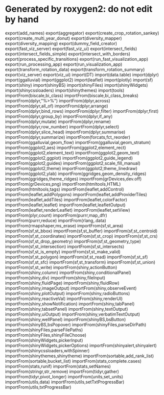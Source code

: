 # Generated by roxygen2: do not edit by hand

export(add_names)
export(aggregator)
export(create_crop_rotation_sankey)
export(create_multi_year_donut)
export(diversity_mapper)
export(diversity_mapping)
export(dummy_field_creator)
export(fast_viz_server)
export(fast_viz_ui)
export(intersect_fields)
export(intersect_fields_simple)
export(intersect_with_borders)
export(process_specific_transitions)
export(run_fast_visualization_app)
export(run_processing_app)
export(run_visualization_app)
export(transform_rotation_data)
export(transform_rotation_summary)
export(viz_server)
export(viz_ui)
import(DT)
import(data.table)
import(dplyr)
import(ggalluvial)
import(ggplot2)
import(leaflet)
import(plotly)
import(sf)
import(shiny)
import(shinyBS)
import(shinyFiles)
import(shinyWidgets)
import(shinycssloaders)
import(shinythemes)
import(tools)
importFrom(biscale,bi_class)
importFrom(biscale,bi_class_breaks)
importFrom(dplyr,"%>%")
importFrom(dplyr,across)
importFrom(dplyr,all_of)
importFrom(dplyr,arrange)
importFrom(dplyr,bind_rows)
importFrom(dplyr,filter)
importFrom(dplyr,first)
importFrom(dplyr,group_by)
importFrom(dplyr,if_any)
importFrom(dplyr,mutate)
importFrom(dplyr,rename)
importFrom(dplyr,row_number)
importFrom(dplyr,select)
importFrom(dplyr,slice_head)
importFrom(dplyr,summarise)
importFrom(dplyr,summarize)
importFrom(forcats,fct_reorder)
importFrom(ggalluvial,geom_flow)
importFrom(ggalluvial,geom_stratum)
importFrom(ggplot2,aes)
importFrom(ggplot2,element_rect)
importFrom(ggplot2,element_text)
importFrom(ggplot2,geom_text)
importFrom(ggplot2,ggplot)
importFrom(ggplot2,guide_legend)
importFrom(ggplot2,guides)
importFrom(ggplot2,scale_fill_manual)
importFrom(ggplot2,theme)
importFrom(ggplot2,theme_linedraw)
importFrom(ggplot2,ylab)
importFrom(ggridges,geom_density_ridges)
importFrom(ggridges,theme_ridges)
importFrom(grDevices,dev.off)
importFrom(grDevices,png)
importFrom(htmltools,HTML)
importFrom(htmltools,tags)
importFrom(leaflet,addControl)
importFrom(leaflet,addPolygons)
importFrom(leaflet,addProviderTiles)
importFrom(leaflet,addTiles)
importFrom(leaflet,colorFactor)
importFrom(leaflet,leaflet)
importFrom(leaflet,leafletOutput)
importFrom(leaflet,renderLeaflet)
importFrom(leaflet,setView)
importFrom(plyr,count)
importFrom(purrr,map_dfr)
importFrom(purrr,reduce)
importFrom(rlang,.data)
importFrom(rmapshaper,ms_erase)
importFrom(sf,st_area)
importFrom(sf,st_bbox)
importFrom(sf,st_buffer)
importFrom(sf,st_centroid)
importFrom(sf,st_coordinates)
importFrom(sf,st_crop)
importFrom(sf,st_crs)
importFrom(sf,st_drop_geometry)
importFrom(sf,st_geometry_type)
importFrom(sf,st_intersection)
importFrom(sf,st_intersects)
importFrom(sf,st_is_empty)
importFrom(sf,st_make_valid)
importFrom(sf,st_polygon)
importFrom(sf,st_read)
importFrom(sf,st_sf)
importFrom(sf,st_sfc)
importFrom(sf,st_transform)
importFrom(sf,st_union)
importFrom(sf,st_write)
importFrom(shiny,actionButton)
importFrom(shiny,column)
importFrom(shiny,conditionalPanel)
importFrom(shiny,div)
importFrom(shiny,fileInput)
importFrom(shiny,fluidPage)
importFrom(shiny,fluidRow)
importFrom(shiny,imageOutput)
importFrom(shiny,observeEvent)
importFrom(shiny,plotOutput)
importFrom(shiny,radioButtons)
importFrom(shiny,reactiveVal)
importFrom(shiny,renderUI)
importFrom(shiny,showNotification)
importFrom(shiny,tabPanel)
importFrom(shiny,tabsetPanel)
importFrom(shiny,textOutput)
importFrom(shiny,uiOutput)
importFrom(shiny,verbatimTextOutput)
importFrom(shiny,wellPanel)
importFrom(shinyBS,bsButton)
importFrom(shinyBS,bsPopover)
importFrom(shinyFiles,parseDirPath)
importFrom(shinyFiles,parseFilePaths)
importFrom(shinyFiles,shinyFileChoose)
importFrom(shinyWidgets,pickerInput)
importFrom(shinyWidgets,pickerOptions)
importFrom(shinyalert,shinyalert)
importFrom(shinycssloaders,withSpinner)
importFrom(shinythemes,shinytheme)
importFrom(sortable,add_rank_list)
importFrom(sortable,bucket_list)
importFrom(stats,complete.cases)
importFrom(stats,runif)
importFrom(stats,setNames)
importFrom(stringr,str_remove)
importFrom(tidyr,gather)
importFrom(tidyr,pivot_longer)
importFrom(units,set_units)
importFrom(utils,data)
importFrom(utils,setTxtProgressBar)
importFrom(utils,txtProgressBar)
